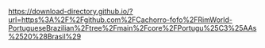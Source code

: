 https://download-directory.github.io/?url=https%3A%2F%2Fgithub.com%2FCachorro-fofo%2FRimWorld-PortugueseBrazilian%2Ftree%2Fmain%2Fcore%2FPortugu%25C3%25AAs%2520%28Brasil%29
